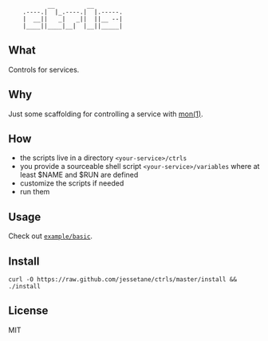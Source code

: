 ```  
	       __         __        
	.----.|  |_.----.|  |.-----.
	|  __||   _|   _||  ||__ --|
	|____||____|__|  |__||_____|

```
## What
Controls for services.

## Why
Just some scaffolding for controlling a service with [mon(1)](https://github.com/visionmedia/mon).

## How
* the scripts live in a directory `<your-service>/ctrls`
* you provide a sourceable shell script `<your-service>/variables` where at least $NAME and $RUN are defined
* customize the scripts if needed
* run them

## Usage
Check out [`example/basic`](https://github.com/jessetane/ctrls/blob/master/example/basic).

## Install
`curl -O https://raw.github.com/jessetane/ctrls/master/install && ./install`

## License
MIT
